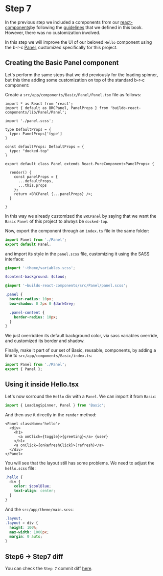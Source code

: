 # Step 7

In the previous step we included a components from our [react-components](https://github.com/buildo/react-components/)by following the [guidelines](../guidelines/5.buildo-react-components.md) that we defined in this book. However, there was no customization involved.

In this step we will improve the UI of our beloved `Hello` component using the b-r-c [Panel](https://github.com/buildo/react-components/tree/master/src/Panel), customized specifically for this project.

## Creating the Basic Panel component

Let's perform the same steps that we did previously for the loading spinner, but this time adding some customization on top of the standard b-r-c component:

Create a `src/app/components/Basic/Panel/Panel.tsx` file as follows:

```tsx
import * as React from 'react';
import { default as BRCPanel, PanelProps } from 'buildo-react-components/lib/Panel/Panel';

import './panel.scss';

type DefaultProps = {
  type: PanelProps['type']
}

const defaultProps: DefaultProps = {
  type: "docked-top"
}

export default class Panel extends React.PureComponent<PanelProps> {

  render() {
    const panelProps = {
      ...defaultProps,
      ...this.props
    };
    return <BRCPanel {...panelProps} />;
  }

}
```

In this way we already customized the `BRCPanel` by saying that we want the `Basic` `Panel` of this project to always be `docked-top`.

Now, export the component through an `index.ts` file in the same folder:

```ts
import Panel from './Panel';
export default Panel;
```

and import its style in the `panel.scss` file, customizing it using the SASS interface:

```scss
@import '~theme/variables.scss';

$content-background: $cloud;

@import '~buildo-react-components/src/Panel/panel.scss';

.panel {
  border-radius: 10px;
  box-shadow: 0 2px 0 $darkGrey;

  .panel-content {
    border-radius: 10px;
  }
}
```

We just overridden its default background color, via sass variables override, and customized its border and shadow.

Finally, make it part of our set of Basic, reusable, components, by adding a line to `src/app/components/Basic/index.ts`:

```ts
import Panel from './Panel';
export { Panel };
```

## Using it inside Hello.tsx

Let's now sorround the `Hello` div with a `Panel`.
We can import it from `Basic`:

```ts
import { LoadingSpinner, Panel } from 'Basic';
```

And then use it directly in the `render` method:

```tsx
<Panel className='hello'>
  <div>
    <h1>
      <a onClick={toggle}>{greeting}</a> {user}
    </h1>
    <a onClick={onRefreshClick}>(refresh)</a>
  </div>
</Panel>
```

You will see that the layout still has some problems.
We need to adjust the `hello.scss` file:

```scss
.hello {
  div {
    color: $coolBlue;
    text-align: center;
  }
}
```

And the `src/app/theme/main.scss`:

```scss
.layout,
.layout > div {
  height: 100%;
  max-width: 1000px;
  margin: 0 auto;
}
```

## Step6 -> Step7 diff

You can check the `Step 7` commit diff [here](https://github.com/buildo/webseed/commits/tutorial).
